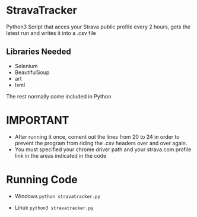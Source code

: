 # StravaTracker
Python3 Script that acces your Strava public profile every 2 hours, gets the latest run and writes it into a .csv file
## Libraries Needed

- Selenium
- BeautifulSoup
- art
- lxml

The rest normally come included in Python

# IMPORTANT
- After running it once, coment out the lines from 20 to 24 in order to prevent the program from riding the .csv headers over and over again.
- You must specified your chrome driver path and your strava.com profile link in the areas indicated in the code

# Running Code
- Windows
  ```python stravatracker.py```
  
 - Linux
  ```python3 stravatracker.py```

